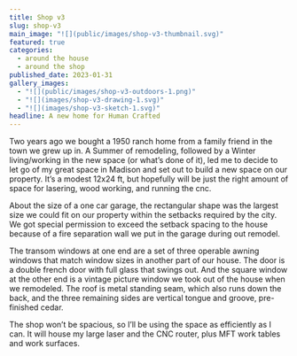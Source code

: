 ```yaml
---
title: Shop v3
slug: shop-v3
main_image: "![](public/images/shop-v3-thumbnail.svg)"
featured: true
categories:
  - around the house
  - around the shop
published_date: 2023-01-31
gallery_images:
  - "![](public/images/shop-v3-outdoors-1.png)"
  - "![](images/shop-v3-drawing-1.svg)"
  - "![](images/shop-v3-sketch-1.svg)"
headline: A new home for Human Crafted
---
```


Two years ago we bought a 1950 ranch home from a family friend in the town we grew up in. A Summer of remodeling, followed by a Winter living/working in the new space (or what’s done of it), led me to decide to let go of my great space in Madison and set out to build a new space on our property. It’s a modest 12x24 ft, but hopefully will be just the right amount of space for lasering, wood working, and running the cnc.  

About the size of a one car garage, the rectangular shape was the largest size we could fit on our property within the setbacks required by the city. We got special permission to exceed the setback spacing to the house because of a fire separation wall we put in the garage during out remodel.  

The transom windows at one end are a set of three operable awning windows that match window sizes in another part of our house. The door is a double french door with full glass that swings out. And the square window at the other end is a vintage picture window we took out of the house when we remodeled. The roof is metal standing seam, which also runs down the back, and the three remaining sides are vertical tongue and groove, pre-finished cedar.  

The shop won’t be spacious, so I’ll be using the space as efficiently as I can. It will house my large laser and the CNC router, plus MFT work tables and work surfaces.

